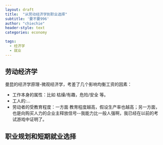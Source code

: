 ```yaml
---
layout: draft
title:  "从劳动经济学到职业选择"
subtitle: '要不要996'
author: "chiechie"
header-style: text
categories: economy

tags:
  - 经济学
  - 就业
---
```


## 劳动经济学
曼昆的经济学原理-微观经济学，考差了几个影响均衡工资的因素：
- 工作本身的属性：比如 枯燥/有趣，危险/安全 等。
- 工人的:...
- 劳动者的受教育程度：一方面 教育程度越高，假设生产率也越高；另一方面，也是向购买人力的企业主释放信号--我能力比一般人强啊，我已经在以前的考试游戏中证明了。



## 职业规划和短期就业选择